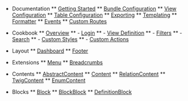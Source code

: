* Documentation
** [Getting Started](/)
** [Bundle Configuration](bundle-configuration.md)
** [View Configuration](view-configuration.md)
** [Table Configuration](table-configuration.md)
** [Exporting](exporting.md)
** [Templating](templating.md)
** [Formatter](formatter.md)
** [Events](events.md)
** [Custom Routes](custom-routes.md)

* Cookbook
** [Overview](cookbook/overview.md)
** - [Login](cookbook/login.md)
** - [View Definition](cookbook/view_definition.md)
** - [Filters](cookbook/filters.md)
** - [Search](cookbook/search.md)
** - [Custom Styles](cookbook/custom_styles.md)
** - [Custom Actions](cookbook/custom_actions.md)

* Layout
** [Dashboard](extensions/dashboard.md)
** [Footer](extensions/footer.md)

* Extensions
** [Menu](extensions/menu.md)
** [Breadcrumbs](extensions/breadcrumbs.md)

* Contents
** [AbstractContent](/contents/abstract-content.md)
** [Content](/contents/content.md)
** [RelationContent](/contents/relation-content.md)
** [TwigContent](/contents/twig-content.md)
** [EnumContent](/contents/enum-content.md)

* Blocks
** [Block](/blocks/block.md)
** [BlockBlock](/blocks/block-block.md)
** [DefinitionBlock](/blocks/definition-block.md)
